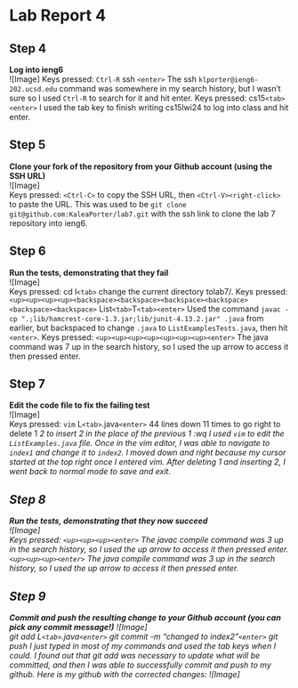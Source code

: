 # Lab Report 4

## Step 4
**Log into ieng6**  
![Image]
Keys pressed: `Ctrl-R` ssh `<enter>`
The ssh `klporter@ieng6-202.ucsd.edu` command was somewhere in my search history, but I wasn’t sure so I used `Ctrl-R` to search for it and hit enter. 
Keys pressed: cs15`<tab><enter>`
I used the tab key to finish writing cs15lwi24 to log into class and hit enter.


## Step 5
**Clone your fork of the repository from your Github account (using the SSH URL)**  
![Image]  
Keys pressed: `<Ctrl-C>` to copy the SSH URL, then `<Ctrl-V><right-click>` to paste the URL. 
This was used to be `git clone git@github.com:KaleaPorter/lab7.git` with the ssh link to clone the lab 7 repository into ieng6.  

## Step 6  
**Run the tests, demonstrating that they fail**  
![Image]  
Keys pressed: cd l`<tab>` 
change the current directory tolab7/.
Keys pressed: `<up><up><up><up><backspace><backspace><backspace><backspace><backspace><backspace>` List`<tab>`T`<tab><enter>`
Used the command `javac -cp ".;lib/hamcrest-core-1.3.jar;lib/junit-4.13.2.jar" .java` from earlier, but backspaced to change `.java` to `ListExamplesTests.java`, then hit `<enter>`.
Keys pressed: `<up><up><up><up><up><up><up><enter>`
The java command was 7 up in the search history, so I used the up arrow to access it then pressed enter.


## Step 7  
**Edit the code file to fix the failing test**  
![Image]  
Keys pressed: `vim` L`<tab>`.java`<enter>`
<j> 44 lines down
<l> 11 times to go right
<x> to delete 1
<i>2 to insert 2 in the place of the previous 1
:wq<enter>
I used `vim` to edit the `ListExamples.java` file. Once in the vim editor, I was able to navigate to `index1` and change it to `index2`. I moved down and right because my cursor started at the top right once I entered vim. After deleting 1 and inserting 2, I went back to normal mode to save and exit. 


## Step 8  
**Run the tests, demonstrating that they now succeed**  
![Image]  
Keys pressed: `<up><up><up><enter>`
The javac compile command was 3 up in the search history, so I used the up arrow to access it then pressed enter.
`<up><up><up><enter>`
The java compile command was 3 up in the search history, so I used the up arrow to access it then pressed enter.


## Step 9  
**Commit and push the resulting change to your Github account (you can pick any commit message!)**
![Image]  
git add L`<tab>`.java`<enter>`
git commit -m “changed to index2”`<enter>`
git push
I just typed in most of my commands and used the tab keys when I could. I found out that git add was necessary to update what will be committed, and then I was able to successfully commit and push to my github. Here is my github with the corrected changes:
![Image]

